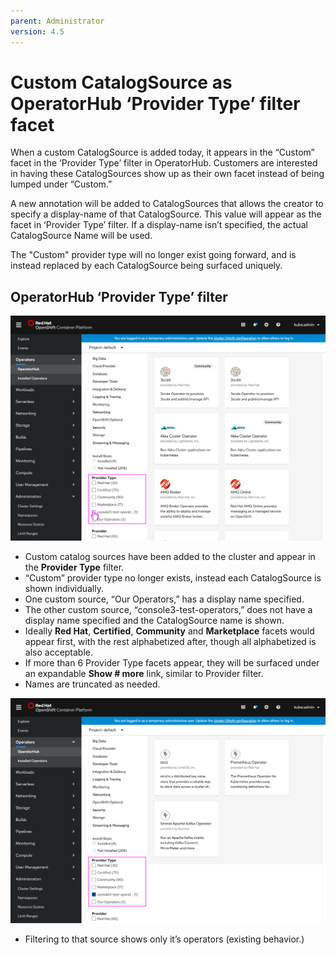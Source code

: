 ```yaml
---
parent: Administrator
version: 4.5
---
```


# Custom CatalogSource as OperatorHub ‘Provider Type’ filter facet

When a custom CatalogSource is added today, it appears in the “Custom” facet in the ‘Provider Type’ filter in OperatorHub. Customers are interested in having these CatalogSources show up as their own facet instead of being lumped under “Custom.”

A new annotation will be added to CatalogSources that allows the creator to specify a display-name of that CatalogSource. This value will appear as the facet in ‘Provider Type’ filter. If a display-name isn’t specified, the actual CatalogSource Name will be used.

The "Custom" provider type will no longer exist going forward, and is instead replaced by each CatalogSource being surfaced uniquely. 

## OperatorHub ‘Provider Type’ filter

![OperatorHub Provider Type filter](img/1-1-OH.png)
- Custom catalog sources have been added to the cluster and appear in the **Provider Type** filter.
- “Custom” provider type no longer exists, instead each CatalogSource is shown individually.
- One custom source, “Our Operators,” has a display name specified.
- The other custom source, “console3-test-operators,” does not have a display name specified and the CatalogSource name is shown.
- Ideally **Red Hat**, **Certified**, **Community** and **Marketplace** facets would appear first, with the rest alphabetized after, though all alphabetized is also acceptable.
- If more than 6 Provider Type facets appear, they will be surfaced under an expandable **Show # more** link, similar to Provider filter.
- Names are truncated as needed.

![OperatorHub Provider Type filter selected](img/1-2-OH-providertype.png)
- Filtering to that source shows only it’s operators (existing behavior.)
